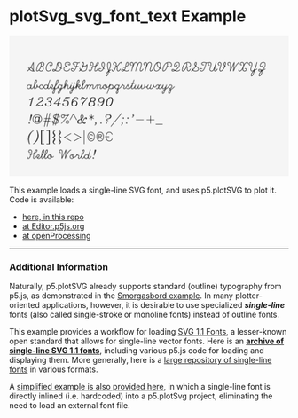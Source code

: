 # plotSvg_svg_font_text Example

![svg_font_text.png](svg_font_text.png)

This example loads a single-line SVG font, and uses p5.plotSVG to plot it. Code is available: 

* [here, in this repo](sketch.js)
* [at Editor.p5js.org](https://editor.p5js.org/golan/sketches/rIsRh01Vj)
* [at openProcessing](https://openprocessing.org/sketch/2684135)

---

### Additional Information

Naturally, p5.plotSVG already supports standard (outline) typography from p5.js, as demonstrated in the [Smorgasbord example](../plotSvg_smorgasbord/README.md). In many plotter-oriented applications, however, it is desirable to use specialized ***single-line*** fonts (also called single-stroke or monoline fonts) instead of outline fonts.

This example provides a workflow for loading [SVG 1.1 Fonts](https://www.w3.org/TR/SVG11/fonts.html), a lesser-known open standard that allows for single-line vector fonts. Here is an [**archive of single-line SVG 1.1 fonts**](https://github.com/golanlevin/p5-single-line-font-resources/blob/main/p5_single_line_svg_fonts/single_line_svg_fonts/README.md), including various p5.js code for loading and displaying them. More generally, here is a [large repository of single-line fonts](https://github.com/golanlevin/p5-single-line-font-resources/blob/main/README.md) in various formats.

A [simplified example is also provided here](../plotSvg_hershey_text), in which a single-line font is directly inlined (i.e. hardcoded) into a p5.plotSvg project, eliminating the need to load an external font file. 



